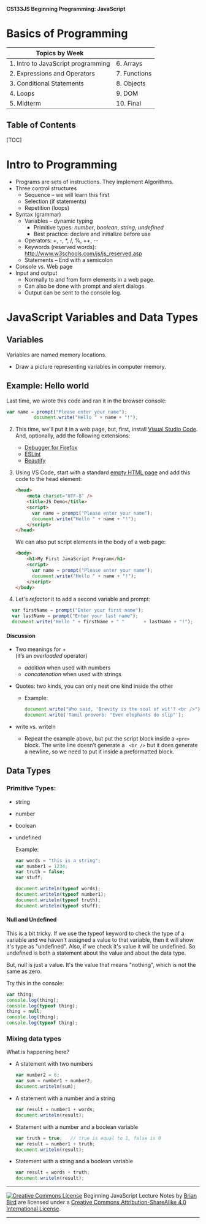 

**CS133JS Beginning Programming: JavaScript**

<h1>Basics of Programming</h1>



| Topics by Week                     |              |
| ---------------------------------- | ------------ |
| 1. Intro to JavaScript programming | 6. Arrays    |
| 2. Expressions and Operators       | 7. Functions |
| 3. Conditional Statements          | 8. Objects   |
| 4. Loops                           | 9. DOM       |
| 5. Midterm                         | 10. Final    |



<h2>Table of Contents</h2>

[TOC]

# Intro to Programming

- Programs are sets of instructions. They implement Algorithms.
- Three control structures
  - Sequence – we will learn this first
  - Selection (if statements)
  - Repetition (loops)
- Syntax (grammar)
  - Variables – dynamic typing
    - Primitive types: *number*, *boolean*, *string*, *undefined*
    - Best practice: declare and initialize before use
  - Operators: +, -, *, /, %, ++, --
  - Keywords (reserved words): http://www.w3schools.com/js/js_reserved.asp
  - Statements – End with a semicolon
- Console vs. Web page
- Input and output
  - Normally to and from form elements in a web page.
  - Can also be done with prompt and alert dialogs.
  - Output can be sent to the console log.


 	

# JavaScript Variables and Data Types

## Variables 
Variables are named memory locations.

- Draw a picture representing variables in computer memory.

## Example: Hello world

Last time, we wrote this code and ran it in the browser console: 

  ```javascript
  var name = prompt("Please enter your name");
      		document.write("Hello " + name + "!");
  ```
2. This time, we'll put it in a web page, but, first, install [Visual Studio Code](https://code.visualstudio.com/). 
   And, optionally, add the following extensions:

   - [Debugger for Firefox](https://marketplace.visualstudio.com/items?itemName=firefox-devtools.vscode-firefox-debug)
   - [ESLint](https://marketplace.visualstudio.com/items?itemName=dbaeumer.vscode-eslint)
   - [Beautify](https://marketplace.visualstudio.com/items?itemName=HookyQR.beautify)

3. Using VS Code, start with a standard [empty HTML page](../Examples/Empty.html) and add this code to the head element:

   ```HTML
   <head>
       <meta charset="UTF-8" />
       <title>JS Demo</title>
       <script>
         var name = prompt("Please enter your name");
         document.write("Hello " + name + "!");
       </script>
   </head>
   ```

   We can also put script elements in the body of a web page:

   ```html
   <body>
       <h1>My First JavaScript Program</h1>
       <script>
         var name = prompt("Please enter your name");
         document.write("Hello " + name + "!");
       </script>
   </body>
   ```

   

4. Let's *refactor* it to add a second variable and prompt: 
  ```javascript
    var firstName = prompt("Enter your first name");
    var lastName = prompt("Enter your last name");
    document.write("Hello " + firstName + " " 		+ lastName + "!");
  ```

#### Discussion


- Two meanings for +   	
   (it’s an *overloaded* operator)  	

  - *addition* when used with numbers
  - *concatenation* when used with strings
  
- Quotes: two kinds, you can only nest one kind inside the other

  - Example:
    
     ```javascript
     document.write("Who said, 'Brevity is the soul of wit'? <br />");
     document.write('Tamil proverb: "Even elephants do slip"');
     ```

- write  vs. writeln

  - Repeat the example above, but put the script block inside a  `<pre>` block. The write line doesn’t generate a ` <br />` but it does generate a newline, so we need to put it inside a preformatted block.
    


## Data Types 

### Primitive Types:

- string
- number
- boolean
- undefined

  Example:

  ```javascript
  var words = "this is a string";
  var number1 = 1234;
  var truth = false;
  var stuff;
  
  document.writeln(typeof words);
  document.writeln(typeof number1);
  document.writeln(typeof truth);
  document.writeln(typeof stuff); 
  ```

#### Null and Undefined

This is a bit tricky. If we use the typeof keyword to check the type of a variable and we haven't assigned a value to that variable, then it will show it's type as "undefined". Also, if we check it's value it will be undefined.  So undefined is both a statement about the value and about the data type. 

But, null is just a value. It's the value that means "nothing", which is not the same as zero.

Try this in the console:

```javascript
var thing;
console.log(thing);
console.log(typeof thing);
thing = null;
console.log(thing);
console.log(typeof thing);
```



### Mixing data types 

What is happening here?


- A statement with two numbers

  ```javascript
  var number2 = 6;
  var sum = number1 + number2;
  document.writeln(sum);
  ```

- A statement with a number and a string

  ```javascript
  var result = number1 + words;
  document.writeln(result);
  ```

- Statement with a number and a boolean variable

  ```javascript
  var truth = true;   // true is equal to 1, false is 0
  var result = number1 + truth;
  document.writeln(result);
  ```


- Statement with a string and a boolean variable

  ```javascript
  var result = words + truth;
  document.writeln(result);
  ```

  

------

[![Creative Commons License](https://i.creativecommons.org/l/by-sa/4.0/88x31.png)](http://creativecommons.org/licenses/by-sa/4.0/) Beginning JavaScript Lecture Notes by [Brian Bird](https://profbird.dev) are licensed under a [Creative Commons Attribution-ShareAlike 4.0 International License](http://creativecommons.org/licenses/by-sa/4.0/). 

------------